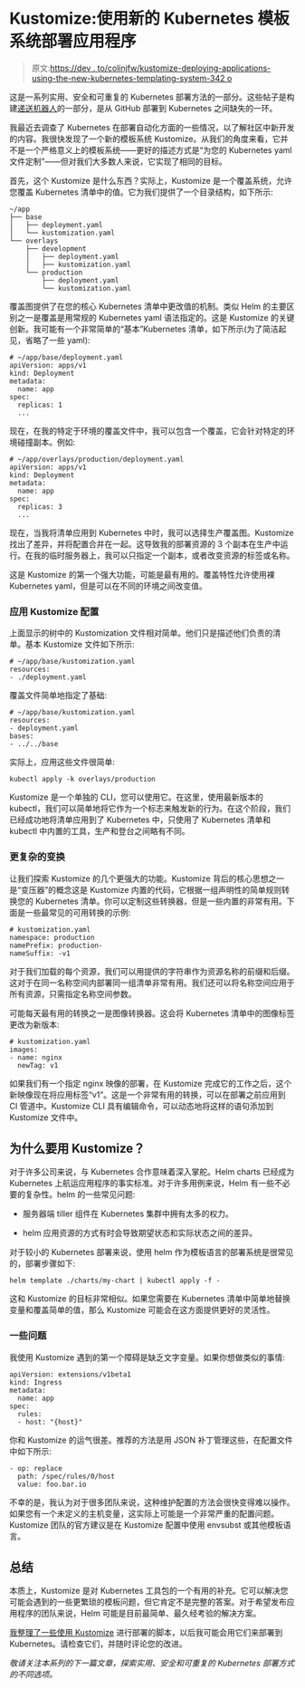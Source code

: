 # Kustomize:使用新的 Kubernetes 模板系统部署应用程序

> 原文:[https://dev . to/colinjfw/kustomize-deploying-applications-using-the-new-kubernetes-templating-system-342 o](https://dev.to/colinjfw/kustomize-deploying-applications-using-the-new-kubernetes-templating-system-342o)

这是一系列实用、安全和可重复的 Kubernetes 部署方法的一部分。这些帖子是构建[递送机器人](http://deliverybot.github.io)的一部分，是从 GitHub 部署到 Kubernetes 之间缺失的一环。

我最近去调查了 Kubernetes 在部署自动化方面的一些情况，以了解社区中新开发的内容。我很快发现了一个新的模板系统 Kustomize。从我们的角度来看，它并不是一个严格意义上的模板系统——更好的描述方式是“为您的 Kubernetes yaml 文件定制”——但对我们大多数人来说，它实现了相同的目标。

首先，这个 Kustomize 是什么东西？实际上，Kustomize 是一个覆盖系统，允许您覆盖 Kubernetes 清单中的值。它为我们提供了一个目录结构，如下所示:

```
~/app
├── base
│   ├── deployment.yaml
│   └── kustomization.yaml
└── overlays
    ├── development
    │   ├── deployment.yaml
    │   ├── kustomization.yaml
    └── production
        ├── deployment.yaml
        └── kustomization.yaml 
```

覆盖图提供了在您的核心 Kubernetes 清单中更改值的机制。类似 Helm 的主要区别之一是覆盖是用常规的 Kubernetes yaml 语法指定的。这是 Kustomize 的关键创新。我可能有一个非常简单的“基本”Kubernetes 清单，如下所示(为了简洁起见，省略了一些 yaml):

```
# ~/app/base/deployment.yaml
apiVersion: apps/v1
kind: Deployment
metadata:
  name: app
spec:
  replicas: 1
  ... 
```

现在，在我的特定于环境的覆盖文件中，我可以包含一个覆盖，它会针对特定的环境碰撞副本。例如:

```
# ~/app/overlays/production/deployment.yaml
apiVersion: apps/v1
kind: Deployment
metadata:
  name: app
spec:
  replicas: 3
  ... 
```

现在，当我将清单应用到 Kubernetes 中时，我可以选择生产覆盖图。Kustomize 找出了差异，并将配置合并在一起。这导致我的部署资源的 3 个副本在生产中运行。在我的临时服务器上，我可以只指定一个副本，或者改变资源的标签或名称。

这是 Kustomize 的第一个强大功能，可能是最有用的。覆盖特性允许使用裸 Kubernetes yaml，但是可以在不同的环境之间改变值。

### [](#applying-kustomize-configurations)应用 Kustomize 配置

上面显示的树中的 Kustomization 文件相对简单。他们只是描述他们负责的清单。基本 Kustomize 文件如下所示:

```
# ~/app/base/kustomization.yaml
resources:
- ./deployment.yaml 
```

覆盖文件简单地指定了基础:

```
# ~/app/base/kustomization.yaml
resources:
- deployment.yaml
bases:
- ../../base 
```

实际上，应用这些文件很简单:

```
kubectl apply -k overlays/production 
```

Kustomize 是一个单独的 CLI，您可以使用它。在这里，使用最新版本的 kubectl，我们可以简单地将它作为一个标志来触发新的行为。在这个阶段，我们已经成功地将清单应用到了 Kubernetes 中，只使用了 Kubernetes 清单和 kubectl 中内置的工具，生产和登台之间略有不同。

### [](#more-complex-transformations)更复杂的变换

让我们探索 Kustomize 的几个更强大的功能。Kustomize 背后的核心思想之一是“变压器”的概念这是 Kustomize 内置的代码，它根据一组声明性的简单规则转换您的 Kubernetes 清单。你可以定制这些转换器，但是一些内置的非常有用。下面是一些最常见的可用转换的示例:

```
# kustomization.yaml
namespace: production
namePrefix: production-
nameSuffix: -v1 
```

对于我们加载的每个资源，我们可以用提供的字符串作为资源名称的前缀和后缀。这对于在同一名称空间内部署同一组清单非常有用。我们还可以将名称空间应用于所有资源，只需指定名称空间参数。

可能每天最有用的转换之一是图像转换器。这会将 Kubernetes 清单中的图像标签更改为新版本:

```
# kustomization.yaml
images:
- name: nginx
  newTag: v1 
```

如果我们有一个指定 nginx 映像的部署，在 Kustomize 完成它的工作之后，这个新映像现在将应用标签“v1”。这是一个非常有用的转换，可以在部署之前应用到 CI 管道中。Kustomize CLI 具有编辑命令，可以动态地将这样的语句添加到 Kustomize 文件中。

## [](#why-use-kustomize)为什么要用 Kustomize？

对于许多公司来说，与 Kubernetes 合作意味着深入掌舵。Helm charts 已经成为 Kubernetes 上航运应用程序的事实标准。对于许多用例来说，Helm 有一些不必要的复杂性。helm 的一些常见问题:

*   服务器端 tiller 组件在 Kubernetes 集群中拥有太多的权力。

*   helm 应用资源的方式有时会导致期望状态和实际状态之间的差异。

对于较小的 Kubernetes 部署来说，使用 helm 作为模板语言的部署系统是很常见的，部署步骤如下:

```
helm template ./charts/my-chart | kubectl apply -f - 
```

这和 Kustomize 的目标非常相似。如果您需要在 Kubernetes 清单中简单地替换变量和覆盖简单的值，那么 Kustomize 可能会在这方面提供更好的灵活性。

### [](#some-of-the-problems)一些问题

我使用 Kustomize 遇到的第一个障碍是缺乏文字变量。如果你想做类似的事情:

```
apiVersion: extensions/v1beta1
kind: Ingress
metadata:
  name: app
spec:
  rules:
  - host: "{host}" 
```

你和 Kustomize 的运气很差。推荐的方法是用 JSON 补丁管理这些，在配置文件中如下所示:

```
- op: replace
  path: /spec/rules/0/host
  value: foo.bar.io 
```

不幸的是，我认为对于很多团队来说，这种维护配置的方法会很快变得难以操作。如果您有一个未定义的主机变量，这实际上可能是一个非常严重的配置问题。Kustomize 团队的官方建议是在 Kustomize 配置中使用 envsubst 或其他模板语言。

## [](#summary)总结

本质上，Kustomize 是对 Kubernetes 工具包的一个有用的补充。它可以解决您可能会遇到的一些更繁琐的模板问题，但它肯定不是完整的答案。对于希望发布应用程序的团队来说，Helm 可能是目前最简单、最久经考验的解决方案。

[我整理了一些使用 Kustomize](https://gist.github.com/colinjfw/58ec321708b761b79c0fd9c33eec8716) 进行部署的脚本，以后我可能会用它们来部署到 Kubernetes。请检查它们，并随时评论您的改进。

*敬请关注本系列的下一篇文章，探索实用、安全和可重复的 Kubernetes 部署方式的不同选项。*